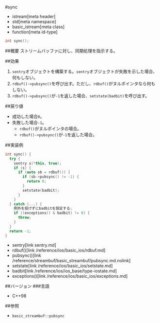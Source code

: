 #sync
* istream[meta header]
* std[meta namespace]
* basic_istream[meta class]
* function[meta id-type]

```cpp
int sync();
```

##概要
ストリームバッファに対し、同期処理を指示する。

##効果
1. `sentry`オブジェクトを構築する。`sentry`オブジェクトが失敗を示した場合、何もしない。
1. `rdbuf()->pubsync()`を呼び出す。ただし、`rdbuf()`がヌルポインタなら何もしない。
1. `rdbuf()->pubsync()`が`-1`を返した場合、`setstate(badbit)`を呼び出す。

##戻り値
- 成功した場合`0`。
- 失敗した場合`-1`。
    - `rdbuf()`がヌルポインタの場合。
    - `rdbuf()->pubsync()`が`-1`を返した場合。

##実装例
```cpp
int sync() {
  try {
    sentry s(*this, true);
    if (s) {
      if (auto sb = rdbuf()) {
        if (sb->pubsync() != -1) {
          return 0;
        }
        setstate(badbit);
      }
    }
  } catch (...) {
    例外を投げずにbadbitを設定する;
    if ((exceptions() & badbit) != 0) {
      throw;
    }
  }
  return -1;
}
```
* sentry[link sentry.md]
* rdbuf()[link /reference/ios/basic_ios/rdbuf.md]
* pubsync()[link /reference/streambuf/basic_streambuf/pubsync.md.nolink]
* setstate[link /reference/ios/basic_ios/setstate.md]
* badbit[link /reference/ios/ios_base/type-iostate.md]
* exceptions()[link /reference/ios/basic_ios/exceptions.md]

##バージョン
###言語
- C++98

##参照

- `basic_streambuf::pubsync`

